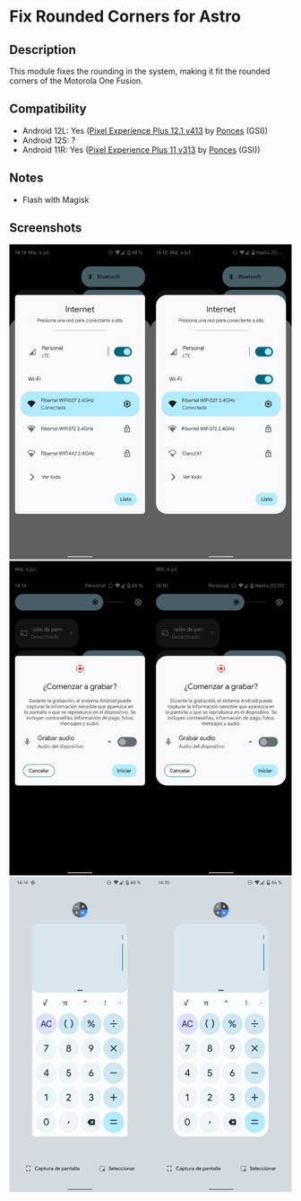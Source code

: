 # Fix Rounded Corners for Astro

## Description
This module fixes the rounding in the system, making it fit the rounded corners of the Motorola One Fusion.

## Compatibility
- Android 12L: Yes ([Pixel Experience Plus 12.1 v413](https://github.com/ponces/treble_build_pe/releases/tag/v413-plus) by [Ponces](https://github.com/ponces) (GSI))
- Android 12S: ?
- Android 11R: Yes ([Pixel Experience Plus 11 v313](https://github.com/ponces/treble_build_pe/releases/tag/v313-plus) by [Ponces](https://github.com/ponces) (GSI))

## Notes
- Flash with Magisk

## Screenshots
![](/gitimages/internet.png)
![](/gitimages/recording.png)
![](/gitimages/multitask.png)